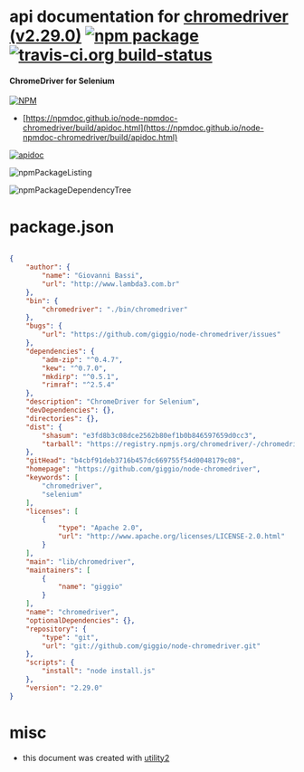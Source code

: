 # api documentation for  [chromedriver (v2.29.0)](https://github.com/giggio/node-chromedriver)  [![npm package](https://img.shields.io/npm/v/npmdoc-chromedriver.svg?style=flat-square)](https://www.npmjs.org/package/npmdoc-chromedriver) [![travis-ci.org build-status](https://api.travis-ci.org/npmdoc/node-npmdoc-chromedriver.svg)](https://travis-ci.org/npmdoc/node-npmdoc-chromedriver)
#### ChromeDriver for Selenium

[![NPM](https://nodei.co/npm/chromedriver.png?downloads=true&downloadRank=true&stars=true)](https://www.npmjs.com/package/chromedriver)

- [https://npmdoc.github.io/node-npmdoc-chromedriver/build/apidoc.html](https://npmdoc.github.io/node-npmdoc-chromedriver/build/apidoc.html)

[![apidoc](https://npmdoc.github.io/node-npmdoc-chromedriver/build/screenCapture.buildCi.browser.%252Ftmp%252Fbuild%252Fapidoc.html.png)](https://npmdoc.github.io/node-npmdoc-chromedriver/build/apidoc.html)

![npmPackageListing](https://npmdoc.github.io/node-npmdoc-chromedriver/build/screenCapture.npmPackageListing.svg)

![npmPackageDependencyTree](https://npmdoc.github.io/node-npmdoc-chromedriver/build/screenCapture.npmPackageDependencyTree.svg)



# package.json

```json

{
    "author": {
        "name": "Giovanni Bassi",
        "url": "http://www.lambda3.com.br"
    },
    "bin": {
        "chromedriver": "./bin/chromedriver"
    },
    "bugs": {
        "url": "https://github.com/giggio/node-chromedriver/issues"
    },
    "dependencies": {
        "adm-zip": "^0.4.7",
        "kew": "^0.7.0",
        "mkdirp": "^0.5.1",
        "rimraf": "^2.5.4"
    },
    "description": "ChromeDriver for Selenium",
    "devDependencies": {},
    "directories": {},
    "dist": {
        "shasum": "e3fd8b3c08dce2562b80ef1b0b846597659d0cc3",
        "tarball": "https://registry.npmjs.org/chromedriver/-/chromedriver-2.29.0.tgz"
    },
    "gitHead": "b4cbf91deb3716b457dc669755f54d0048179c08",
    "homepage": "https://github.com/giggio/node-chromedriver",
    "keywords": [
        "chromedriver",
        "selenium"
    ],
    "licenses": [
        {
            "type": "Apache 2.0",
            "url": "http://www.apache.org/licenses/LICENSE-2.0.html"
        }
    ],
    "main": "lib/chromedriver",
    "maintainers": [
        {
            "name": "giggio"
        }
    ],
    "name": "chromedriver",
    "optionalDependencies": {},
    "repository": {
        "type": "git",
        "url": "git://github.com/giggio/node-chromedriver.git"
    },
    "scripts": {
        "install": "node install.js"
    },
    "version": "2.29.0"
}
```



# misc
- this document was created with [utility2](https://github.com/kaizhu256/node-utility2)
